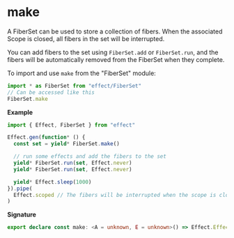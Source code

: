 # make

A FiberSet can be used to store a collection of fibers.
When the associated Scope is closed, all fibers in the set will be interrupted.

You can add fibers to the set using `FiberSet.add` or `FiberSet.run`, and the fibers will
be automatically removed from the FiberSet when they complete.

To import and use `make` from the "FiberSet" module:

```ts
import * as FiberSet from "effect/FiberSet"
// Can be accessed like this
FiberSet.make
```

**Example**

```ts
import { Effect, FiberSet } from "effect"

Effect.gen(function* () {
  const set = yield* FiberSet.make()

  // run some effects and add the fibers to the set
  yield* FiberSet.run(set, Effect.never)
  yield* FiberSet.run(set, Effect.never)

  yield* Effect.sleep(1000)
}).pipe(
  Effect.scoped // The fibers will be interrupted when the scope is closed
)
```

**Signature**

```ts
export declare const make: <A = unknown, E = unknown>() => Effect.Effect<FiberSet<A, E>, never, Scope.Scope>
```
